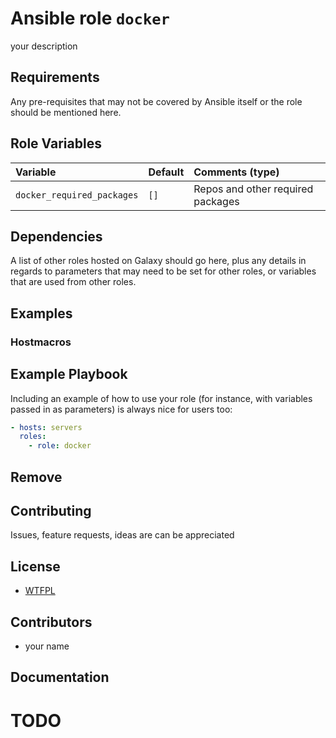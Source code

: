 # Ansible role `docker`

your description

## Requirements

Any pre-requisites that may not be covered by Ansible itself or the role should be mentioned here.

## Role Variables

| Variable   | Default | Comments (type)  |
| :---       | :---    | :---             |
| `docker_required_packages` | `[]` | Repos and other required packages |

## Dependencies

A list of other roles hosted on Galaxy should go here, plus any details in regards to parameters that may need to be set for other roles, or variables that are used from other roles.

## Examples

### Hostmacros

## Example Playbook

Including an example of how to use your role (for instance, with variables passed in as parameters) is always nice for users too:

```yaml
- hosts: servers
  roles:
    - role: docker
```

## Remove

## Contributing

Issues, feature requests, ideas are can be appreciated 

## License

- [WTFPL](http://www.wtfpl.net/)

## Contributors

- your name

## Documentation

# TODO
